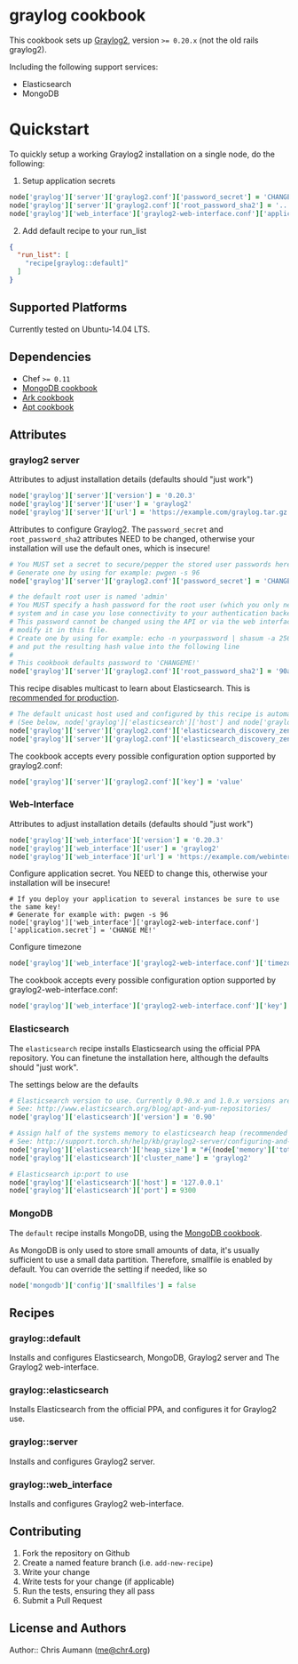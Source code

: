 # graylog cookbook

This cookbook sets up [Graylog2](http://graylog2.org), version `>= 0.20.x` (not the old rails graylog2).

Including the following support services:

- Elasticsearch
- MongoDB

# Quickstart

To quickly setup a working Graylog2 installation on a single node, do the following:

1. Setup application secrets

  ```ruby
  node['graylog']['server']['graylog2.conf']['password_secret'] = 'CHANGE ME!'
  node['graylog']['server']['graylog2.conf']['root_password_sha2'] = '...' # generate with "echo -n yourpassword | shasum -a 256"
  node['graylog']['web_interface']['graylog2-web-interface.conf']['application.secret'] = 'CHANGE ME!'
  ```

2. Add default recipe to your run\_list

  ```json
  {
    "run_list": [
      "recipe[graylog::default]"
    ]
  }
  ```


## Supported Platforms

Currently tested on Ubuntu-14.04 LTS.

## Dependencies

- Chef `>= 0.11`
- [MongoDB cookbook](https://github.com/hipsnip-cookbooks/mongodb)
- [Ark cookbook](https://github.com/burtlo/ark)
- [Apt cookbook](https://github.com/opscode-cookbooks/apt)


## Attributes

### graylog2 server

Attributes to adjust installation details (defaults should "just work")

```ruby
node['graylog']['server']['version'] = '0.20.3'                         # Version to install
node['graylog']['server']['user'] = 'graylog2'                          # User graylog2 uses (will be created)
node['graylog']['server']['url'] = 'https://example.com/graylog.tar.gz' # URL to graylog2 tar.gz package (Github is the default)
```

Attributes to configure Graylog2.
The `password_secret` and `root_password_sha2` attributes NEED to be changed, otherwise your installation will use the default ones, which is insecure!

```ruby
# You MUST set a secret to secure/pepper the stored user passwords here. Use at least 64 characters.
# Generate one by using for example: pwgen -s 96
node['graylog']['server']['graylog2.conf']['password_secret'] = 'CHANGE ME!'

# the default root user is named 'admin'
# You MUST specify a hash password for the root user (which you only need to initially set up the
# system and in case you lose connectivity to your authentication backend)
# This password cannot be changed using the API or via the web interface. If you need to change it,
# modify it in this file.
# Create one by using for example: echo -n yourpassword | shasum -a 256
# and put the resulting hash value into the following line
#
# This cookbook defaults password to 'CHANGEME!'
node['graylog']['server']['graylog2.conf']['root_password_sha2'] = '90aba6bd1562f5af8f912ac3fe00d9ed7387bd84ec32f3da7415f4078da5efb8'
```

This recipe disables multicast to learn about Elasticsearch. This is [recommended for production](http://support.torch.sh/help/kb/graylog2-server/configuring-and-tuning-elasticsearch-for-graylog2-v0200).

```ruby
# The default unicast host used and configured by this recipe is automatically retrieved from the Elasticsearch attributes
# (See below, node['graylog']['elasticsearch']['host'] and node['graylog']['elasticsearch']['port'])
node['graylog']['server']['graylog2.conf']['elasticsearch_discovery_zen_ping_multicast_enabled'] = false
node['graylog']['server']['graylog2.conf']['elasticsearch_discovery_zen_ping_unicast_hosts'] = '127.0.0.1:1234'
```

The cookbook accepts every possible configuration option supported by graylog2.conf:

```ruby
node['graylog']['server']['graylog2.conf']['key'] = 'value'
```


### Web-Interface

Attributes to adjust installation details (defaults should "just work")

```ruby
node['graylog']['web_interface']['version'] = '0.20.3'                              # Version to install
node['graylog']['web_interface']['user'] = 'graylog2'                               # User graylog2 uses (will be created)
node['graylog']['web_interface']['url'] = 'https://example.com/webinterface.tar.gz' # URL to graylog2 tar.gz package (Github is the default)
```

Configure application secret. You NEED to change this, otherwise your installation will be insecure!

```
# If you deploy your application to several instances be sure to use the same key!
# Generate for example with: pwgen -s 96
node['graylog']['web_interface']['graylog2-web-interface.conf']['application.secret'] = 'CHANGE ME!'
```

Configure timezone

```ruby
node['graylog']['web_interface']['graylog2-web-interface.conf']['timezone'] = 'Europe/Berlin'
```

The cookbook accepts every possible configuration option supported by graylog2-web-interface.conf:

```ruby
node['graylog']['web_interface']['graylog2-web-interface.conf']['key'] = 'value'
```


### Elasticsearch

The `elasticsearch` recipe installs Elasticsearch using the official PPA repository.
You can finetune the installation here, although the defaults should "just work".

The settings below are the defaults

```ruby
# Elasticsearch version to use. Currently 0.90.x and 1.0.x versions are available
# See: http://www.elasticsearch.org/blog/apt-and-yum-repositories/
node['graylog']['elasticsearch']['version'] = '0.90'

# Assign half of the systems memory to elasticsearch heap (recommended setting)
# See: http://support.torch.sh/help/kb/graylog2-server/configuring-and-tuning-elasticsearch-for-graylog2-v0200
node['graylog']['elasticsearch']['heap_size'] = "#{(node['memory']['total'].to_i / 1024 / 2).to_i}m"
node['graylog']['elasticsearch']['cluster_name'] = 'graylog2'

# Elasticsearch ip:port to use
node['graylog']['elasticsearch']['host'] = '127.0.0.1'
node['graylog']['elasticsearch']['port'] = 9300
```


### MongoDB

The `default` recipe installs MongoDB, using the [MongoDB cookbook](https://github.com/hipsnip-cookbooks/mongodb).

As MongoDB is only used to store small amounts of data, it's usually sufficient to use a small data partition. Therefore, smallfile is enabled by default.
You can override the setting if needed, like so

```ruby
node['mongodb']['config']['smallfiles'] = false
```


## Recipes

### graylog::default

Installs and configures Elasticsearch, MongoDB, Graylog2 server and The Graylog2 web-interface.

### graylog::elasticsearch

Installs Elasticsearch from the official PPA, and configures it for Graylog2 use.

### graylog::server

Installs and configures Graylog2 server.

### graylog::web\_interface

Installs and configures Graylog2 web-interface.


## Contributing

1. Fork the repository on Github
2. Create a named feature branch (i.e. `add-new-recipe`)
3. Write your change
4. Write tests for your change (if applicable)
5. Run the tests, ensuring they all pass
6. Submit a Pull Request

## License and Authors

Author:: Chris Aumann (<me@chr4.org>)
